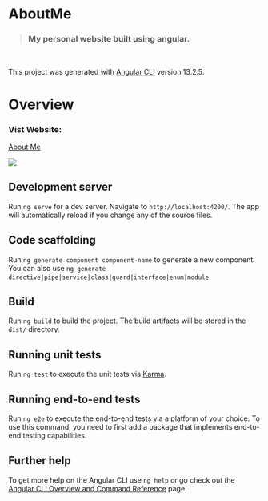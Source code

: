# AboutMe

> ### My personal website built using angular.

<br>

This project was generated with [Angular CLI](https://github.com/angular/angular-cli) version 13.2.5.

# Overview

### **Vist Website**:

<a href="https://ianaco" target="_blank" rel="noopener noreferrer">About Me</a>

<img src="./src/assets/images/website-promo-min.png">

## Development server

Run `ng serve` for a dev server. Navigate to `http://localhost:4200/`. The app will automatically reload if you change any of the source files.

## Code scaffolding

Run `ng generate component component-name` to generate a new component. You can also use `ng generate directive|pipe|service|class|guard|interface|enum|module`.

## Build

Run `ng build` to build the project. The build artifacts will be stored in the `dist/` directory.

## Running unit tests

Run `ng test` to execute the unit tests via [Karma](https://karma-runner.github.io).

## Running end-to-end tests

Run `ng e2e` to execute the end-to-end tests via a platform of your choice. To use this command, you need to first add a package that implements end-to-end testing capabilities.

## Further help

To get more help on the Angular CLI use `ng help` or go check out the [Angular CLI Overview and Command Reference](https://angular.io/cli) page.
